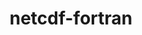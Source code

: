 ---
title: "netcdf-fortran"
layout: cache
categories: [package, develop-2023-10-08]
meta: {"versions": ["4.6.1"], "compilers": ["gcc@=7.3.1"], "oss": ["amzn2"], "platforms": ["linux"], "targets": ["aarch64", "neoverse_n1", "x86_64_v3"], "stacks": ["aws-isc", "aws-isc-aarch64", "root"], "num_specs": 3, "num_specs_by_stack": {"aws-isc-aarch64": 2, "root": 3, "aws-isc": 1}}
spec_details: [{"hash": "4rjrjkyithf3ns6fyp5tnzrkwcadsk6i", "compiler": "gcc@=7.3.1", "versions": ["4.6.1"], "os": "amzn2", "platform": "linux", "target": "aarch64", "variants": ["build_system=autotools", "~doc", "+pic", "+shared"], "stacks": ["aws-isc-aarch64", "root"], "size": "-", "tarball": "https://binaries.spack.io/releases/develop-2023-10-08/build_cache/linux-amzn2-aarch64/gcc-7.3.1/netcdf-fortran-4.6.1/linux-amzn2-aarch64-gcc-7.3.1-netcdf-fortran-4.6.1-4rjrjkyithf3ns6fyp5tnzrkwcadsk6i.spack"}, {"hash": "ooyqtbrowuwhpwlv545lqvcxxj4bobhq", "compiler": "gcc@=7.3.1", "versions": ["4.6.1"], "os": "amzn2", "platform": "linux", "target": "neoverse_n1", "variants": ["build_system=autotools", "~doc", "+pic", "+shared"], "stacks": ["aws-isc-aarch64", "root"], "size": "-", "tarball": "https://binaries.spack.io/releases/develop-2023-10-08/build_cache/linux-amzn2-neoverse_n1/gcc-7.3.1/netcdf-fortran-4.6.1/linux-amzn2-neoverse_n1-gcc-7.3.1-netcdf-fortran-4.6.1-ooyqtbrowuwhpwlv545lqvcxxj4bobhq.spack"}, {"hash": "k6dbjsw3vardgophvobpnx6zwe7xfwne", "compiler": "gcc@=7.3.1", "versions": ["4.6.1"], "os": "amzn2", "platform": "linux", "target": "x86_64_v3", "variants": ["build_system=autotools", "~doc", "+pic", "+shared"], "stacks": ["aws-isc", "root"], "size": "-", "tarball": "https://binaries.spack.io/releases/develop-2023-10-08/build_cache/linux-amzn2-x86_64_v3/gcc-7.3.1/netcdf-fortran-4.6.1/linux-amzn2-x86_64_v3-gcc-7.3.1-netcdf-fortran-4.6.1-k6dbjsw3vardgophvobpnx6zwe7xfwne.spack"}]
---